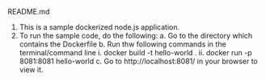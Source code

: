 README.md

1. This is a sample dockerized node.js application.
2. To run the sample code, do the following:
	a. Go to the directory which contains the Dockerfile
	b. Run thw following commands in the terminal/command line
		i. docker build -t hello-world .
		ii. docker run -p 8081:8081 hello-world
	c. Go to http://localhost:8081/ in your browser to view it.